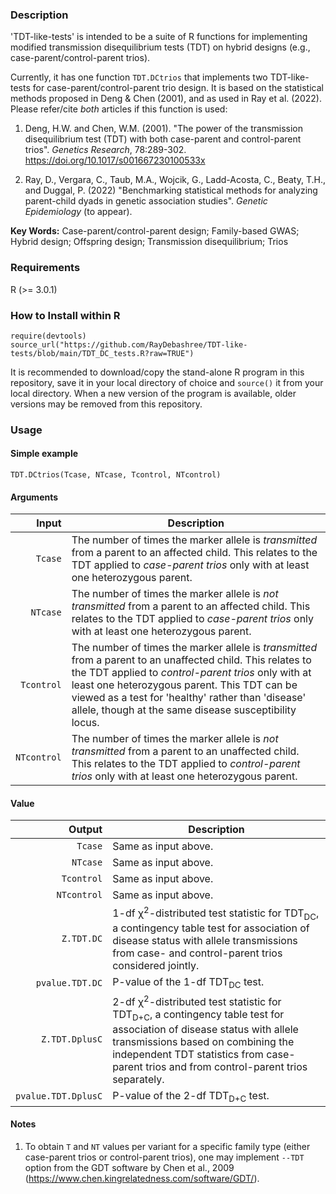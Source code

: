 ### Description
'TDT-like-tests' is intended to be a suite of R functions for implementing modified transmission disequilibrium tests (TDT) on hybrid designs (e.g., case-parent/control-parent trios). 

Currently, it has one function `TDT.DCtrios` that implements two TDT-like-tests for case-parent/control-parent trio design. It is based on the statistical methods proposed in Deng & Chen (2001), and as used in Ray et al. (2022). Please refer/cite *both* articles if this function is used:

1. Deng, H.W. and Chen, W.M. (2001). "The power of the transmission disequilibrium test (TDT) with both case-parent and control-parent trios". *Genetics Research*, 78:289-302. https://doi.org/10.1017/s001667230100533x

2. Ray, D., Vergara, C., Taub, M.A., Wojcik, G., Ladd-Acosta, C., Beaty, T.H., and Duggal, P. (2022) "Benchmarking statistical methods for analyzing parent-child dyads in genetic association studies". *Genetic Epidemiology* (to appear).

**Key Words:** Case-parent/control-parent design; Family-based GWAS; Hybrid design; Offspring design; Transmission disequilibrium; Trios


### Requirements
R (>= 3.0.1)


### How to Install within R
```{r}
require(devtools)
source_url("https://github.com/RayDebashree/TDT-like-tests/blob/main/TDT_DC_tests.R?raw=TRUE")
```
It is recommended to download/copy the stand-alone R program in this repository, save it in your local directory of choice and `source()` it from your local directory. When a new version of the program is available, older versions may be removed from this repository.


### Usage

#### Simple example
```{r}
TDT.DCtrios(Tcase, NTcase, Tcontrol, NTcontrol)
```
#### Arguments
| Input | Description |
| ---: | --- |
| `Tcase` | The number of times the marker allele is *transmitted* from a parent to an affected child. This relates to the TDT applied to *case-parent trios* only with at least one heterozygous parent. |
| `NTcase` | The number of times the marker allele is *not transmitted* from a parent to an affected child. This relates to the TDT applied to *case-parent trios* only with at least one heterozygous parent. |
| `Tcontrol` | The number of times the marker allele is *transmitted* from a parent to an unaffected child. This relates to the TDT applied to *control-parent trios* only with at least one heterozygous parent. This TDT can be viewed as a test for 'healthy' rather than 'disease' allele, though at the same disease susceptibility locus. |
| `NTcontrol` | The number of times the marker allele is *not transmitted* from a parent to an unaffected child. This relates to the TDT applied to *control-parent trios* only with at least one heterozygous parent. |

#### Value
| Output | Description |
| ---: | --- |
| `Tcase` | Same as input above. |
| `NTcase` | Same as input above. |
| `Tcontrol` | Same as input above. |
| `NTcontrol` | Same as input above. |
| `Z.TDT.DC` | 1-df &chi;<sup>2</sup>-distributed test statistic for TDT<sub>DC</sub>, a contingency table test for association of disease status with allele transmissions from case- and control-parent trios considered jointly. |
| `pvalue.TDT.DC` | P-value of the 1-df TDT<sub>DC</sub> test. |
| `Z.TDT.DplusC` | 2-df &chi;<sup>2</sup>-distributed test statistic for TDT<sub>D+C</sub>, a contingency table test for association of disease status with allele transmissions based on combining the independent TDT statistics from case-parent trios and from control-parent trios separately. |
| `pvalue.TDT.DplusC` | P-value of the 2-df TDT<sub>D+C</sub> test. |

#### Notes
1. To obtain `T` and `NT` values per variant for a specific family type (either case-parent trios or control-parent trios), one may implement `--TDT` option from the GDT software by Chen et al., 2009 (https://www.chen.kingrelatedness.com/software/GDT/).
